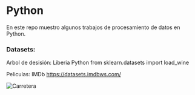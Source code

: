 # Python

En este repo muestro algunos trabajos de procesamiento de datos en Python.


### Datasets:

Arbol de desisión: Liberia Python from sklearn.datasets import load_wine

Peliculas: IMDb https://datasets.imdbws.com/


![Carretera](Chttps://www.imdb.com/interfaces/)
